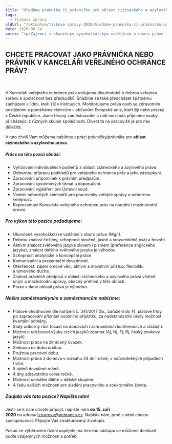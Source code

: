 ```yaml
---
title: "Hledáme právníka či právničku pro oblast cizineckého a azylového práva"
tags:
  - Tisková zpráva
oldUrl: "/aktualne/tiskove-zpravy-2020/hledame-pravnika-ci-pravnicku-pro-oblast-cizineckeho-a-azyloveho-prava"
date: 2020-08-24
perex: "<p>Zájemci s ukončeným vysokoškolským vzděláním v oboru právo (Mgr.) se mohou hlásit do 15. září 2020.</p>"
---
```


<!-- imported from the old website -->

<h2>CHCETE PRACOVAT JAKO PRÁVNIČKA NEBO PRÁVNÍK V KANCELÁŘI VEŘEJNÉHO OCHRÁNCE PRÁV?</h2><p style="line-height: 17.92px; font-size: 12.8px;"> </p><p style="line-height: 17.92px; font-size: 12.8px;">V Kanceláři veřejného ochránce práv usilujeme dlouhodobě o dobrou veřejnou správu a společnost bez předsudků. Snažíme se také předcházet špatnému zacházení s lidmi, kteří žijí v institucích. Monitorujeme práva osob se zdravotním postižením a pomáháme cizincům &ndash; občanům Evropské unie, kteří žijí nebo pracují v České republice. Jsme férový zaměstnavatel a rádi mezi nás přijmeme osoby přicházející z různých skupin společnosti. Diverzita na pracovišti je pro nás důležitá.</p><p style="line-height: 17.92px; font-size: 12.8px;">V tuto chvíli Vám můžeme nabídnout práci právničky/právníka pro <b>oblast cizineckého a azylového práva</b>.</p><h5><span style="font-size: 12.8px;">Práce na této pozici obnáší:</span></h5><ul><li><span style="background-color: initial; font-size: 12.8px;">Vyřizování individuálních podnětů z oblasti cizineckého a azylového práva.</span></li><li><span style="background-color: initial; font-size: 12.8px;">Odbornou přípravu podkladů pro veřejného ochránce práv a jeho zástupkyni.</span></li><li><span style="background-color: initial; font-size: 12.8px;">Zpracování připomínek k právním předpisům.</span></li><li><span style="background-color: initial; font-size: 12.8px;">Zpracování systémových témat a doporučení.</span></li><li><span style="background-color: initial; font-size: 12.8px;">Zpracování vyjádření pro Ústavní soud.</span></li><li><span style="background-color: initial; font-size: 12.8px;">Vedení odborných seminářů pro pracovníky veřejné správy a odbornou veřejnost.</span></li><li><span style="background-color: initial; font-size: 12.8px;">Reprezentaci Kanceláře veřejného ochránce práv na národní i mezinárodní úrovni.</span></li></ul><h5>Pro výkon této pozice požadujeme:</h5><ul><li><span style="background-color: initial; font-size: 12.8px;">Ukončené vysokoškolské vzdělání v oboru právo (Mgr.).</span></li><li><span style="background-color: initial; font-size: 12.8px;">Dobrou znalost češtiny, schopnost stručně, jasně a srozumitelně psát a hovořit.</span></li><li><span style="background-color: initial; font-size: 12.8px;">Aktivní znalost světového jazyka slovem i písmem (preference anglického jazyka), znalost dalšího světového jazyka je výhodou.</span></li><li><span style="background-color: initial; font-size: 12.8px;">Schopnost analytické a koncepční práce.</span></li><li><span style="background-color: initial; font-size: 12.8px;">Komunikační a prezentační dovednosti.</span></li><li><span style="background-color: initial; font-size: 12.8px;">Otevřenost, zájem o nové věci, aktivní a inovativní přístup, flexibilitu a týmového ducha.</span></li><li><span style="background-color: initial; font-size: 12.8px;">Znalost právních předpisů v oblasti cizineckého a azylového práva včetně unijní a mezinárodní úpravy, obecný přehled v této oblasti.</span></li><li><span style="background-color: initial; font-size: 12.8px;">Praxe v dané oblasti práva je výhodou. </span></li></ul><h5>Našim zaměstnankyním a zaměstnancům nabízíme:</h5><ul><li><span style="background-color: initial; font-size: 12.8px;">Platové ohodnocení dle nařízení č. 341/2017 Sb., zařazení do 14. platové třídy, po zapracování přiznání osobního příplatku, za nadstandardní úkoly možnost kvartální odměny.</span></li><li><span style="background-color: initial; font-size: 12.8px;">Stálý odborný růst (účast na domácích i zahraničních konferencích a stážích).</span></li><li><span style="background-color: initial; font-size: 12.8px;">Možnost udržovací výuky cizích jazyků zdarma (Aj, Nj, Fj, Rj, český znakový jazyk).</span></li><li><span style="background-color: initial; font-size: 12.8px;">Možnost práce na zkrácený úvazek.</span></li><li><span style="background-color: initial; font-size: 12.8px;">Smlouvu na dobu určitou.</span></li><li><span style="background-color: initial; font-size: 12.8px;">Pružnou pracovní dobu.</span></li><li><span style="background-color: initial; font-size: 12.8px;">Možnost práce z domova v rozsahu 34 dní ročně, v odůvodněných případech i více.</span></li><li><span style="background-color: initial; font-size: 12.8px;">5 týdnů dovolené ročně.</span></li><li><span style="background-color: initial; font-size: 12.8px;">4 dny zdravotního volna ročně.</span></li><li><span style="background-color: initial; font-size: 12.8px;">Možnost umístění dítěte v dětské skupině.</span></li><li><span style="background-color: initial; font-size: 12.8px;">A řadu dalších možností pro sladění pracovního a soukromého života. </span></li></ul><h5>Zaujala vás tato pozice? Napište nám!</h5><p style="line-height: 17.92px; font-size: 12.8px;">Jestli se k nám chcete připojit, napište nám <b>do 15. září 2020</b> na adresu <a href="mailto:lzicarova@ochrance.cz">lzicarova@ochrance.cz</a>. Napište nám, proč s námi chcete spolupracovat. Připojte Váš strukturovaný životopis.</p><p style="line-height: 17.92px; font-size: 12.8px;">Pokud ve výběrovém řízení uspějete, na termínu nástupu se můžeme domluvit podle vzájemných možností a potřeb.</p>
